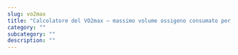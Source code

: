 ```yaml
---
slug: vo2max
title: "Calcolatore del VO2max – massimo volume ossigeno consumato per minuto"
category: ""
subcategory: ""
description: ""
---
```


